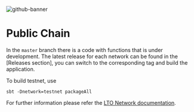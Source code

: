 ![github-banner](https://user-images.githubusercontent.com/100821/108692834-6a115200-74fd-11eb-92df-ee07bf62b386.png)

# Public Chain 
In the `master` branch there is a code with functions that is under development. The latest release for each network can be found in the [Releases section], you can switch to the corresponding tag and build the application.

To build testnet, use
```
sbt -Dnetwork=testnet packageAll
```

For further information please refer the [LTO Network documentation](https://docs.ltonetwork.com).
